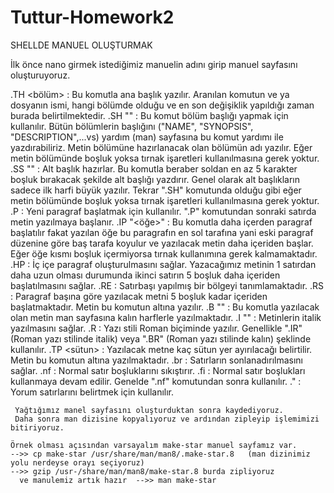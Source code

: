 # Tuttur-Homework2
 
  SHELLDE MANUEL OLUŞTURMAK 
   
  İlk önce nano girmek istediğimiz manuelin adını girip manuel sayfasını oluşturuyoruz.
     
 .TH <isim> <bölüm> <zaman> : Bu komutla ana başlık yazılır. Aranılan komutun ve ya dosyanın ismi, hangi bölümde olduğu ve en son değişiklik yapıldığı zaman burada belirtilmektedir.
 .SH "<metin>" : Bu komut bölüm başlığı yapmak için kullanılır. Bütün bölümlerin başlığını ("NAME", "SYNOPSIS",  "DESCRIPTION",...vs) yardım (man) sayfasına bu komut yardımı ile yazdırabiliriz. Metin bölümüne hazırlanacak olan bölümün adı yazılır. Eğer metin bölümünde boşluk yoksa tırnak işaretleri kullanılmasına gerek yoktur.
 .SS "<metin>" : Alt başlık hazırlar. Bu komutla beraber soldan en az 5 karakter boşluk bırakacak şekilde alt başlığı yazdırır. Genel olarak alt başlıkların sadece ilk harfi büyük yazılır. Tekrar ".SH" komutunda olduğu gibi eğer metin bölümünde boşluk yoksa tırnak işaretleri kullanılmasına gerek yoktur.
 .P : Yeni paragraf başlatmak için kullanılır. ".P" komutundan sonraki satırda metin yazılmaya başlanır.
 .IP "<öğe>" : Bu komutla daha içerden paragraf başlatılır fakat yazılan öğe bu paragrafın en sol tarafına yani eski paragraf düzenine göre baş tarafa koyulur ve yazılacak  metin daha içeriden başlar. Eğer öğe kısmı boşluk içermiyorsa tırnak kullanımına gerek  kalmamaktadır.
 .HP : İç içe paragraf oluşturulmasını sağlar. Yazacağımız metinin 1 satırdan daha uzun olması durumunda ikinci satırın 5 boşluk daha içeriden başlatılmasını sağlar.
 .RE : Satırbaşı yapılmış bir bölgeyi tanımlamaktadır.
 .RS : Paragraf başına göre yazılacak metni 5 boşluk kadar içeriden başlatmaktadır. Metin bu komutun altına yazılır.
 .B "<metin>" : Bu komutla yazılacak olan metin man sayfasına kalın harflerle yazılmaktadır.
 .I "<metin>" : Metinlerin italik yazılmasını sağlar.
 .R : Yazı stili Roman biçiminde yazılır. Genellikle ".IR" (Roman yazı stilinde italik) veya ".BR" (Roman yazı stilinde kalın) şeklinde kullanılır.
 .TP <sütun> : Yazılacak metne kaç sütun yer ayırılacağı belirtilir. Metin bu komutun altına yazılmaktadır.
 .br : Satırların sonlanadırılmasını sağlar.
 .nf : Normal satır boşluklarını sıkıştırır.
 .fi : Normal satır boşlukları kullanmaya devam edilir. Genelde ".nf" komutundan sonra kullanılır.
 .\" : Yorum satırlarını belirtmek için kullanılır.
  
     Yağtığımız manel sayfasını oluşturduktan sonra kaydediyoruz.
     Daha sonra man dizisine kopyalıyoruz ve ardından zipleyip işlemimizi bitiriyoruz.
    
    Örnek olması açısından varsayalım make-star manuel sayfamız var.
    -->> cp make-star /usr/share/man/man8/.make-star.8   (man dizinimiz yolu nerdeyse orayı seçiyoruz)
    -->> gzip /usr-/share/man/man8/make-star.8 burda zipliyoruz
      ve manulemiz artık hazır  -->> man make-star
